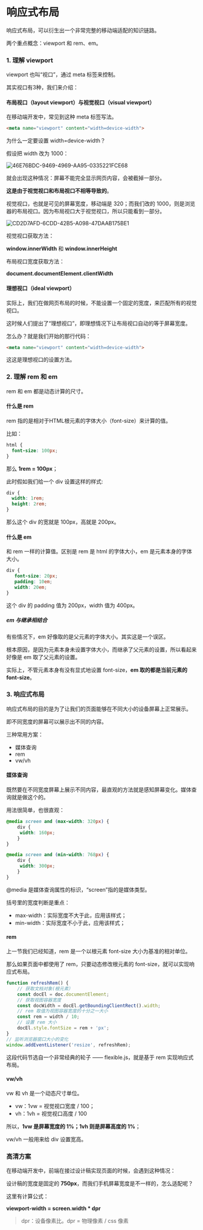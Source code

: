 # 响应式布局

响应式布局，可以衍生出一个非常完整的移动端适配的知识链路。

两个重点概念：viewport 和 rem、em。

### 1. 理解 viewport

viewport 也叫“视口”，通过 meta 标签来控制。

其实视口有3种，我们来介绍：

#### 布局视口（layout viewport）与视觉视口（visual viewport）

在移动端开发中，常见到这种 meta 标签写法。

```html
<meta name="viewport" content="width=device-width">
```

为什么一定要设置 width=device-width？

假设把 width 改为 1000：

![46E76BDC-9469-4969-AA95-0335221FCE68](/assets/46E76BDC-9469-4969-AA95-0335221FCE68.png)

就会出现这种情况：屏幕不能完全显示网页内容，会被截掉一部分。

**这是由于视觉视口和布局视口不相等导致的**。

视觉视口，也就是可见的屏幕宽度，移动端是 320；而我们改的 1000，则是浏览器的布局视口。因为布局视口大于视觉视口，所以只能看到一部分。

![CD2D7AFD-6CDD-42B5-A098-47DAAB175BE1](/assets/CD2D7AFD-6CDD-42B5-A098-47DAAB175BE1.png)

视觉视口获取方法：

**window.innerWidth** 和 **window.innerHeight**

布局视口宽度获取方法：

**document.documentElement.clientWidth**

#### 理想视口（ideal viewport）

实际上，我们在做网页布局的时候，不能设置一个固定的宽度，来匹配所有的视觉视口。

这时候人们提出了“理想视口”，即理想情况下让布局视口自动的等于屏幕宽度。

怎么办？就是我们开始的那行代码：

```html
<meta name="viewport" content="width=device-width">
```

这这是理想视口的设置方法。

### 2. 理解 rem 和 em

rem 和 em 都是动态计算的尺寸。

#### 什么是 rem

rem 指的是相对于HTML根元素的字体大小（font-size）来计算的值。

比如：

```css
html { 
  font-size: 100px; 
}
```

那么 **1rem = 100px**；

此时假如我们给一个 div 设置这样的样式:

```css
div { 
  width: 1rem; 
  height: 2rem; 
}
```

那么这个 div 的宽就是 100px，高就是 200px。

#### 什么是 em

和 rem 一样的计算值。区别是 rem 是 html 的字体大小，em 是元素本身的字体大小。

```css
div {
   font-size: 20px;
   padding: 10em;
   width: 20em;
}
```

这个 div 的 padding 值为 200px，width 值为 400px。

##### em 与继承相结合

有些情况下，em 好像取的是父元素的字体大小。其实这是一个误区。

根本原因，是因为元素本身未设置字体大小，而继承了父元素的设置，所以看起来好像是 em 取了父元素的设置。

实际上，不管元素本身有没有显式地设置 font-size，**em 取的都是当前元素的 font-size**。

### 3. 响应式布局

响应式布局的目的是为了让我们的页面能够在不同大小的设备屏幕上正常展示。

即不同宽度的屏幕可以展示出不同的内容。

三种常用方案：

* 媒体查询
* rem
* vw/vh

#### 媒体查询

既然要在不同宽度屏幕上展示不同内容，最直观的方法就是感知屏幕变化。媒体查询就是做这个的。

用法很简单，也很直观：

```css
@media screen and (max-width: 320px) {
    div {
     width: 160px;
    }
}

@media screen and (min-width: 768px) {
    div {
     width: 300px;
    }
}
```

@media 是媒体查询属性的标识，“screen”指的是媒体类型。

括号里的宽度判断是重点：

* max-width：实际宽度不大于此，应用该样式；
* min-width：实际宽度不小于此，应用该样式；

#### rem

上一节我们已经知道，rem 是一个以根元素 font-size 大小为基准的相对单位。

那么如果页面中都使用了 rem，只要动态修改根元素的 font-size，就可以实现响应式布局。

```js
function refreshRem() {
    // 获取文档对象(根元素）
    const docEl = doc.documentElement;
    // 获取视图容器宽度
    const docWidth = docEl.getBoundingClientRect().width;
    // rem 取值为视图容器宽度的十分之一大小
    const rem = width / 10;
    // 设置 rem 大小
    docEl.style.fontSize = rem + 'px';
}
// 监听浏览器窗口大小的变化
window.addEventListener('resize', refreshRem);
```

这段代码节选自一个非常经典的轮子 —— flexible.js，就是基于 rem 实现响应式布局。

#### vw/vh

vw 和 vh 是一个动态尺寸单位。

* vw：1vw = 视觉视口宽度 / 100；
* vh：1vh = 视觉视口高度 / 100

所以，**1vw 是屏幕宽度的 1%；1vh 则是屏幕高度的 1%**；

vw/vh 一般用来给 div 设置宽高。

### 高清方案

在移动端开发中，前端在接过设计稿实现页面的时候，会遇到这种情况：

设计稿的宽度是固定的 **750px**，而我们手机屏幕宽度是不一样的，怎么适配呢？

这里有计算公式：

**viewport-width = screen.width * dpr**

> dpr：设备像素比。dpr = 物理像素 / css 像素